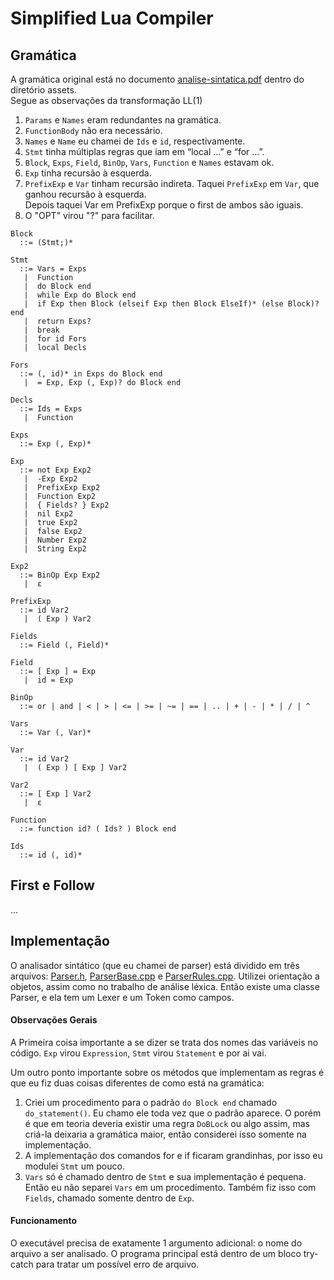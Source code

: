 # Simplified Lua Compiler



## Gramática

A gramática original está no documento
[analise-sintatica.pdf](assets/analise-sintatica.pdf) dentro do diretório assets.\
Segue as observações da transformação LL(1)

1. `Params` e `Names` eram redundantes na gramática.
2. `FunctionBody` não era necessário.
3. `Names` e `Name` eu chamei de `Ids` e `id`, respectivamente.
4. `Stmt` tinha múltiplas regras que iam em “local ...” e “for ...”.
5. `Block`, `Exps`, `Field`, `BinOp`, `Vars`, `Function` e `Names` estavam ok.
6. `Exp` tinha recursão à esquerda.
7. `PrefixExp` e `Var` tinham recursão indireta. Taquei `PrefixExp` em `Var`, que ganhou recursão à esquerda.\
Depois taquei Var em PrefixExp porque o first de ambos são iguais.
8. O "OPT" virou "?" para facilitar.

```
Block
  ::= (Stmt;)*

Stmt
  ::= Vars = Exps
   |  Function
   |  do Block end
   |  while Exp do Block end
   |  if Exp then Block (elseif Exp then Block ElseIf)* (else Block)? end
   |  return Exps?
   |  break
   |  for id Fors
   |  local Decls

Fors
  ::= (, id)* in Exps do Block end
   |  = Exp, Exp (, Exp)? do Block end

Decls
  ::= Ids = Exps
   |  Function

Exps
  ::= Exp (, Exp)*

Exp
  ::= not Exp Exp2
   |  -Exp Exp2
   |  PrefixExp Exp2
   |  Function Exp2
   |  { Fields? } Exp2
   |  nil Exp2
   |  true Exp2
   |  false Exp2
   |  Number Exp2
   |  String Exp2

Exp2
  ::= BinOp Exp Exp2
   |  ɛ

PrefixExp
  ::= id Var2
   |  ( Exp ) Var2

Fields
  ::= Field (, Field)*

Field
  ::= [ Exp ] = Exp
   |  id = Exp

BinOp
  ::= or | and | < | > | <= | >= | ~= | == | .. | + | - | * | / | ^

Vars
  ::= Var (, Var)*

Var
  ::= id Var2
   |  ( Exp ) [ Exp ] Var2

Var2
  ::= [ Exp ] Var2
   |  ɛ

Function
  ::= function id? ( Ids? ) Block end

Ids
  ::= id (, id)*
```

## First e Follow

...

## Implementação

O analisador sintático (que eu chamei de parser) está dividido em três arquivos:
[Parser.h](source/Parser.h), [ParserBase.cpp](source/ParserBase.cpp) e
[ParserRules.cpp](source/ParserRules.cpp). Utilizei orientação a objetos, assim
como no trabalho de análise léxica. Então existe uma classe Parser, e ela
tem um Lexer e um Token como campos.

#### Observações Gerais

A Primeira coisa importante a se dizer se trata dos nomes das variáveis no
código. `Exp` virou `Expression`, `Stmt` virou `Statement` e por ai vai.

Um outro ponto importante sobre os métodos que implementam as regras é que eu
fiz duas coisas diferentes de como está na gramática:

1. Criei um procedimento para o padrão `do Block end` chamado `do_statement()`.
Eu chamo ele toda vez que o padrão aparece. O porém é que em teoria deveria
existir uma regra `DoBLock` ou algo assim, mas criá-la deixaria a gramática
maior, então considerei isso somente na implementação.
2. A implementação dos comandos for e if ficaram grandinhas, por isso eu
modulei `Stmt` um pouco.
3. `Vars` só é chamado dentro de `Stmt` e sua implementação é pequena.
Então eu não separei `Vars` em um procedimento. Também fiz isso com `Fields`,
chamado somente dentro de `Exp`.

#### Funcionamento

O executável precisa de exatamente 1 argumento adicional: o nome do arquivo a
ser analisado. O programa principal está dentro de um bloco try-catch para
tratar um possível erro de arquivo.
